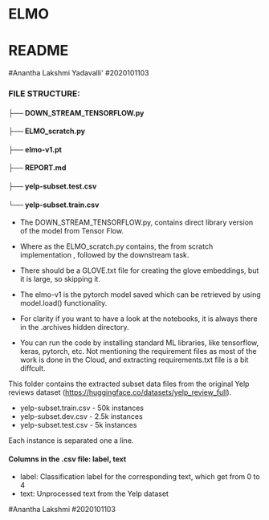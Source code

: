 # ELMO
# README

#Anantha Lakshmi Yadavalli'
#2020101103


### FILE STRUCTURE:

####  ├── DOWN_STREAM_TENSORFLOW.py
####  ├── ELMO_scratch.py
####  ├── elmo-v1.pt
####  ├── REPORT.md
####  ├── yelp-subset.test.csv
####  └── yelp-subset.train.csv
* The DOWN_STREAM_TENSORFLOW.py, contains direct library version of the model from Tensor Flow.
  
* Where as the ELMO_scratch.py contains, the from scratch implementation , followed by the downstream task.

* There should be a GLOVE.txt file for creating the glove embeddings, but it is large, so skipping it.
  
* The elmo-v1 is the pytorch model saved which can be retrieved by using model.load() functionality.
  
* For clarity if you want to have a look at the notebooks, it is always there in the .archives hidden directory.
  
* You can run the code by installing standard ML libraries, like tensorflow, keras, pytorch, etc. Not mentioning the requirement files as most of the work is done in the Cloud, and extracting requirements.txt file is a bit diffcult.


This folder contains the extracted subset data files from the original Yelp reviews dataset (https://huggingface.co/datasets/yelp_review_full).

- yelp-subset.train.csv - 50k instances
- yelp-subset.dev.csv - 2.5k instances
- yelp-subset.test.csv - 5k instances

Each instance is separated one a line.

#### Columns in the .csv file: label, text

- label: Classification label for the corresponding text, which get from 0 to 4
- text: Unprocessed text from the Yelp dataset


#Anantha Lakshmi
#2020101103
